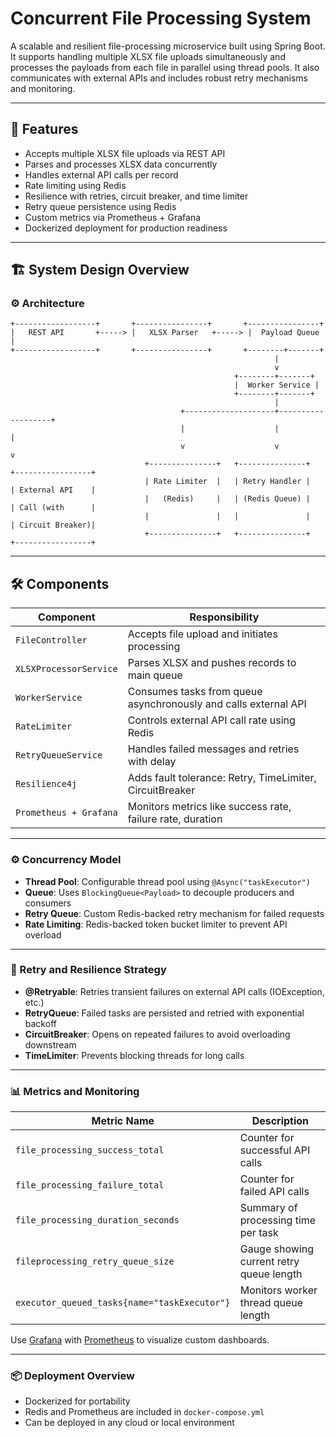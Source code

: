 # Concurrent File Processing System

A scalable and resilient file-processing microservice built using Spring Boot. It supports handling multiple XLSX file uploads simultaneously and processes the payloads from each file in parallel using thread pools. It also communicates with external APIs and includes robust retry mechanisms and monitoring.

---

## 🚀 Features

- Accepts multiple XLSX file uploads via REST API
- Parses and processes XLSX data concurrently
- Handles external API calls per record
- Rate limiting using Redis
- Resilience with retries, circuit breaker, and time limiter
- Retry queue persistence using Redis
- Custom metrics via Prometheus + Grafana
- Dockerized deployment for production readiness

---

## 🏗️ System Design Overview

### ⚙️ Architecture

```plaintext
+------------------+       +----------------+       +----------------+
|   REST API       +-----> |   XLSX Parser   +-----> |  Payload Queue |
+------------------+       +----------------+       +--------+-------+
                                                           |
                                                           v
                                                  +--------+-------+
                                                  |  Worker Service |
                                                  +--------+-------+
                                                           |
                                      +--------------------+-------------------+
                                      |                    |                   |
                                      v                    v                   v
                              +---------------+   +---------------+   +-----------------+
                              | Rate Limiter  |   | Retry Handler |   | External API    |
                              |   (Redis)     |   | (Redis Queue) |   | Call (with      |
                              |               |   |               |   | Circuit Breaker)|
                              +---------------+   +---------------+   +-----------------+
```
---

## 🛠️ Components

| Component | Responsibility |
|----------|----------------|
| `FileController` | Accepts file upload and initiates processing |
| `XLSXProcessorService` | Parses XLSX and pushes records to main queue |
| `WorkerService` | Consumes tasks from queue asynchronously and calls external API |
| `RateLimiter` | Controls external API call rate using Redis |
| `RetryQueueService` | Handles failed messages and retries with delay |
| `Resilience4j` | Adds fault tolerance: Retry, TimeLimiter, CircuitBreaker |
| `Prometheus + Grafana` | Monitors metrics like success rate, failure rate, duration |

---

### ⚙️ Concurrency Model

- **Thread Pool**: Configurable thread pool using `@Async("taskExecutor")`
- **Queue**: Uses `BlockingQueue<Payload>` to decouple producers and consumers
- **Retry Queue**: Custom Redis-backed retry mechanism for failed requests
- **Rate Limiting**: Redis-backed token bucket limiter to prevent API overload

---

### 🔁 Retry and Resilience Strategy

- **@Retryable**: Retries transient failures on external API calls (IOException, etc.)
- **RetryQueue**: Failed tasks are persisted and retried with exponential backoff
- **CircuitBreaker**: Opens on repeated failures to avoid overloading downstream
- **TimeLimiter**: Prevents blocking threads for long calls

---

### 📊 Metrics and Monitoring

| Metric Name | Description |
|-------------|-------------|
| `file_processing_success_total` | Counter for successful API calls |
| `file_processing_failure_total` | Counter for failed API calls |
| `file_processing_duration_seconds` | Summary of processing time per task |
| `fileprocessing_retry_queue_size` | Gauge showing current retry queue length |
| `executor_queued_tasks{name="taskExecutor"}` | Monitors worker thread queue length |

Use [Grafana](https://grafana.com/) with [Prometheus](https://prometheus.io/) to visualize custom dashboards.

---

### 📦 Deployment Overview

- Dockerized for portability
- Redis and Prometheus are included in `docker-compose.yml`
- Can be deployed in any cloud or local environment
